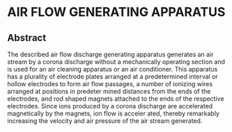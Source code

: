 # AIR FLOW GENERATING APPARATUS

## Abstract
The described air flow discharge generating apparatus generates an air stream by a corona discharge without a mechanically operating section and is used for an air cleaning apparatus or an air conditioner. This apparatus has a plurality of electrode plates arranged at a predetermined interval or hollow electrodes to form air flow passages, a number of ionizing wires arranged at positions in predeter mined distances from the ends of the electrodes, and rod shaped magnets attached to the ends of the respective electrodes. Since ions produced by a corona discharge are accelerated magnetically by the magnets, ion flow is acceler ated, thereby remarkably increasing the velocity and air pressure of the air stream generated.